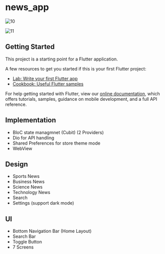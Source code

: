 # news_app

![10](https://user-images.githubusercontent.com/47598030/129736032-256633a2-8e67-4e5f-bf97-fd9e82d39a4e.png)                               



![11](https://user-images.githubusercontent.com/47598030/129736053-a9b67ab8-6d0c-491d-bc8d-c64afb903906.png)



## Getting Started

This project is a starting point for a Flutter application.

A few resources to get you started if this is your first Flutter project:

- [Lab: Write your first Flutter app](https://flutter.dev/docs/get-started/codelab)
- [Cookbook: Useful Flutter samples](https://flutter.dev/docs/cookbook)

For help getting started with Flutter, view our
[online documentation](https://flutter.dev/docs), which offers tutorials,
samples, guidance on mobile development, and a full API reference.

## Implementation
- BloC state managmnet (Cubit) (2 Providers)
- Dio for API handling 
- Shared Preferences for store theme mode 
- WebView

## Design
- Sports News
- Business News
- Science News
- Technology News
- Search
- Settings (support dark mode)

## UI
- Bottom Navigation Bar (Home Layout)
- Search Bar
- Toggle Button
- 7 Screens




